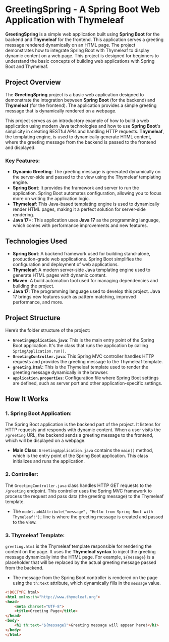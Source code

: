 # GreetingSpring - A Spring Boot Web Application with Thymeleaf

**GreetingSpring** is a simple web application built using **Spring Boot** for the backend and **Thymeleaf** for the frontend. This application serves a greeting message rendered dynamically on an HTML page. The project demonstrates how to integrate Spring Boot with Thymeleaf to display dynamic content on a web page. This project is designed for beginners to understand the basic concepts of building web applications with Spring Boot and Thymeleaf.

## Project Overview

The **GreetingSpring** project is a basic web application designed to demonstrate the integration between **Spring Boot** (for the backend) and **Thymeleaf** (for the frontend). The application provides a simple greeting message that is dynamically rendered on a webpage. 

This project serves as an introductory example of how to build a web application using modern Java technologies and how to use **Spring Boot**'s simplicity in creating RESTful APIs and handling HTTP requests. **Thymeleaf**, the templating engine, is used to dynamically generate HTML content, where the greeting message from the backend is passed to the frontend and displayed.

### Key Features:
- **Dynamic Greeting**: The greeting message is generated dynamically on the server-side and passed to the view using the Thymeleaf templating engine.
- **Spring Boot**: It provides the framework and server to run the application. Spring Boot automates configuration, allowing you to focus more on writing the application logic.
- **Thymeleaf**: This Java-based templating engine is used to dynamically render HTML pages, making it a perfect solution for server-side rendering.
- **Java 17+**: This application uses **Java 17** as the programming language, which comes with performance improvements and new features.

## Technologies Used

- **Spring Boot**: A backend framework used for building stand-alone, production-grade web applications. Spring Boot simplifies the configuration and deployment of web applications.
- **Thymeleaf**: A modern server-side Java templating engine used to generate HTML pages with dynamic content.
- **Maven**: A build automation tool used for managing dependencies and building the project.
- **Java 17**: The programming language used to develop this project. Java 17 brings new features such as pattern matching, improved performance, and more.
  
## Project Structure

Here’s the folder structure of the project:


- **`GreetingApplication.java`**: This is the main entry point of the Spring Boot application. It's the class that runs the application by calling `SpringApplication.run()`.
- **`GreetingController.java`**: This Spring MVC controller handles HTTP requests and provides the greeting message to the Thymeleaf template.
- **`greeting.html`**: This is the Thymeleaf template used to render the greeting message dynamically in the browser.
- **`application.properties`**: Configuration file where Spring Boot settings are defined, such as server port and other application-specific settings.

## How It Works

### 1. **Spring Boot Application**:

The Spring Boot application is the backend part of the project. It listens for HTTP requests and responds with dynamic content. When a user visits the `/greeting` URL, the backend sends a greeting message to the frontend, which will be displayed on a webpage.

- **Main Class**: `GreetingApplication.java` contains the `main()` method, which is the entry point of the Spring Boot application. This class initializes and runs the application.
  
### 2. **Controller**:

The `GreetingController.java` class handles HTTP GET requests to the `/greeting` endpoint. This controller uses the Spring MVC framework to process the request and pass data (the greeting message) to the Thymeleaf template.

- The `model.addAttribute("message", "Hello from Spring Boot with Thymeleaf!");` line is where the greeting message is created and passed to the view.

### 3. **Thymeleaf Template**:

`greeting.html` is the Thymeleaf template responsible for rendering the content on the page. It uses the **Thymeleaf syntax** to inject the greeting message dynamically into the HTML page. For example, `${message}` is a placeholder that will be replaced by the actual greeting message passed from the backend.

- The message from the Spring Boot controller is rendered on the page using the `th:text` attribute, which dynamically fills in the `message` value.

```html
<!DOCTYPE html>
<html xmlns:th="http://www.thymeleaf.org">
<head>
    <meta charset="UTF-8">
    <title>Greeting Page</title>
</head>
<body>
    <h1 th:text="${message}">Greeting message will appear here!</h1>
</body>
</html>
